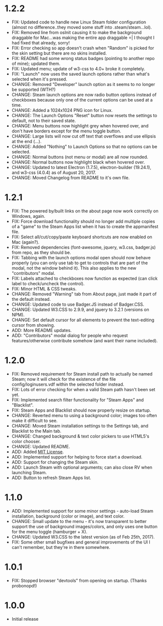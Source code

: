 # 1.2.2
  - FIX: Updated code to handle new Linux Steam folder configuration (almost no difference..they moved some stuff into .steam/steam...lol).
  - FIX: Removed line from osInit causing it to make the background draggable for Mac...was making the entire app draggable =| I thought I had fixed that already, sorry!
  - FIX: Error checking so app doesn't crash when "Random" is picked for the skin setting but there are no skins installed.
  - FIX: README had some wrong status badges (pointing to another repo of mine); updated them.
  - FIX: Updated menu; update of w3-css to 4.0+ broke it completely.
  - FIX: "Launch" now uses the saved launch options rather than what's selected when it's pressed.
  - CHANGE: Removed "Developer" launch option as it seems to no longer be supported (WTH?)
  - CHANGE: Steam launch options are now radio button options instead of checkboxes because only one of the current options can be used at a time.
  - CHANGE: Added a 1024x1024 PNG icon for Linux.
  - CHANGE: The Launch Options "Reset" button now resets the settings to default, not to their saved state.
  - CHANGE: Menu buttons now highlight grey when hovered over, and don't have borders except for the menu toggle button.
  - CHANGE: Large lists will now cut off text that overflows and use ellipsis at the end (...).
  - CHANGE: Added "Nothing" to Launch Options so that no options can be selected.
  - CHANGE: Normal buttons (not menu or modal) are all now rounded.
  - CHANGE: Normal buttons now highlight black when hovered over.
  - CHANGE: Updated to latest Electron (1.7.5), electron-builder (19.24.1), and w3-css (4.0.4) as of August 20, 2017.
  - CHANGE: Moved Changelog from README to it's own file.

# 1.2.1

  - FIX: The powered by/built links on the about page now work correctly on Windows, again.
  - FIX: Force download functionality should no longer add multiple copies of a "game" to the Steam Apps list when it has to create the appmanifest file.
  - FIX: Select all/cut/copy/paste keyboard shortcuts are now enabled on Mac (again?).
  - FIX: Removed dependencies (font-awesome, jquery, w3.css, badger.js) from repo, as they should be.
  - FIX: Tabbing with the launch options modal open should now behave properly (you can only use tab to get to controls that are part of the modal, not the window behind it). This also applies to the new "contributors" modal.
  - FIX: Labels attached to checkboxes now function as expected (can click label to check/uncheck the control).
  - FIX: Minor HTML & CSS tweaks.
  - CHANGE: Removed "Warning" tab from About page, just made it part of the default instead.
  - CHANGE: Updated code to use Badger.JS instead of Badger.CSS.
  - CHANGE: Updated W3.CSS to 2.9.9, and jquery to 3.2.1 (versions on NPM).
  - CHANGE: Set default cursor for all elements to prevent the text-editing cursor from showing.
  - ADD: More README updates.
  - ADD: "Contributors" modal dialog for people who request features/otherwise contribute somehow (and want their name included).

# 1.2.0

  - FIX: Removed requirement for Steam install path to actually be named Steam; now it will check for the existence of the file config/loginusers.vdf within the selected folder instead.
  - FIX: Lots of error checking for when a valid Steam path hasn't been set yet.
  - FIX: Implemented search filter functionality for "Steam Apps" and "Blacklist".
  - FIX: Steam Apps and Blacklist should now properly resize on startup.
  - CHANGE: Reverted menu to using a background color; images too often make it difficult to see.
  - CHANGE: Moved Steam installation settings to the Settings tab, and Blacklist to the Main tab.
  - CHANGE: Changed background & text color pickers to use HTML5's color chooser.
  - CHANGE: Updated README.
  - ADD: Added [MIT License](https://github.com/l3laze/ReliefValve/blob/master/README.md).
  - ADD: Implemented support for helping to force start a download.
  - ADD: Support for changing the Steam skin.
  - ADD: Launch Steam with optional arguments; can also close RV when launching Steam.
  - ADD: Button to refresh Steam Apps list.

# 1.1.0

  - ADD: Implemented support for some minor settings - auto-load Steam installation, background (color or image), and text color.
  - CHANGE: Small update to the menu - it's now transparent to better support the use of background images/colors, and only uses one button for the menu toggle (hamburger + X).
  - CHANGE: Updated W3.CSS to the latest version (as of Feb 25th, 2017).
  - FIX: Some other small bugfixes and general improvements of the UI I can't remember, but they're in there somewhere.

# 1.0.1

  - FIX: Stopped browser "devtools" from opening on startup. (Thanks probonopd!)

# 1.0.0

  - Initial release

